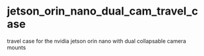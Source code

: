 # jetson_orin_nano_dual_cam_travel_case
travel case for the nvidia jetson orin nano with dual collapsable camera mounts

